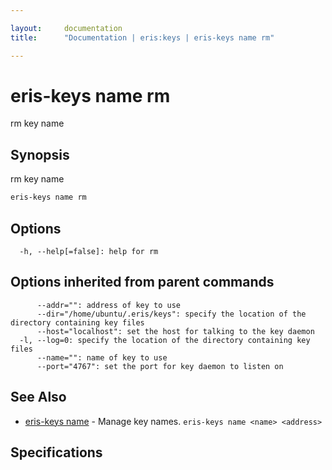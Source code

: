 ```yaml
---

layout:     documentation
title:      "Documentation | eris:keys | eris-keys name rm"

---
```


# eris-keys name rm

rm key name

## Synopsis

rm key name

```bash
eris-keys name rm
```

## Options

```
  -h, --help[=false]: help for rm
```

## Options inherited from parent commands

```
      --addr="": address of key to use
      --dir="/home/ubuntu/.eris/keys": specify the location of the directory containing key files
      --host="localhost": set the host for talking to the key daemon
  -l, --log=0: specify the location of the directory containing key files
      --name="": name of key to use
      --port="4767": set the port for key daemon to listen on
```

## See Also

* [eris-keys name](https://docs.erisindustries.com/documentation/eris-keys/latest/eris-keys_name/)	 - Manage key names. `eris-keys name <name> <address>`

## Specifications



